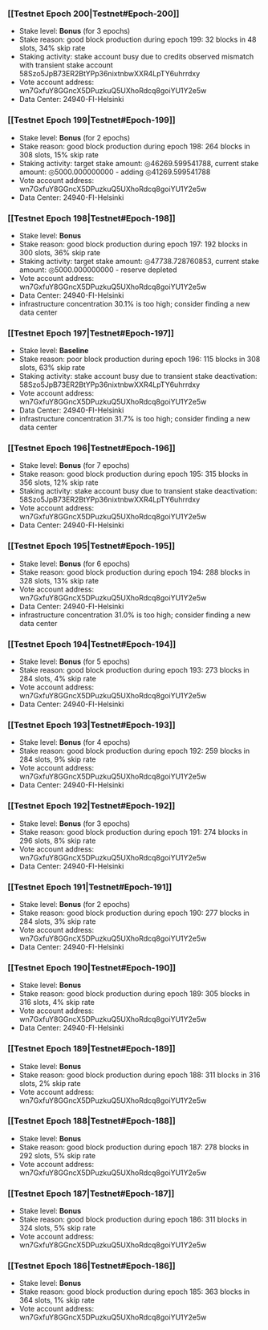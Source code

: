 ### [[Testnet Epoch 200|Testnet#Epoch-200]]
* Stake level: **Bonus** (for 3 epochs)
* Stake reason: good block production during epoch 199: 32 blocks in 48 slots, 34% skip rate
* Staking activity: stake account busy due to credits observed mismatch with transient stake account 58Szo5JpB73ER2BtYPp36nixtnbwXXR4LpTY6uhrrdxy
* Vote account address: wn7GxfuY8GGncX5DPuzkuQ5UXhoRdcq8goiYU1Y2e5w
* Data Center: 24940-FI-Helsinki
### [[Testnet Epoch 199|Testnet#Epoch-199]]
* Stake level: **Bonus** (for 2 epochs)
* Stake reason: good block production during epoch 198: 264 blocks in 308 slots, 15% skip rate
* Staking activity: target stake amount: ◎46269.599541788, current stake amount: ◎5000.000000000 - adding ◎41269.599541788
* Vote account address: wn7GxfuY8GGncX5DPuzkuQ5UXhoRdcq8goiYU1Y2e5w
* Data Center: 24940-FI-Helsinki
### [[Testnet Epoch 198|Testnet#Epoch-198]]
* Stake level: **Bonus**
* Stake reason: good block production during epoch 197: 192 blocks in 300 slots, 36% skip rate
* Staking activity: target stake amount: ◎47738.728760853, current stake amount: ◎5000.000000000 - reserve depleted
* Vote account address: wn7GxfuY8GGncX5DPuzkuQ5UXhoRdcq8goiYU1Y2e5w
* Data Center: 24940-FI-Helsinki
* infrastructure concentration 30.1% is too high; consider finding a new data center
### [[Testnet Epoch 197|Testnet#Epoch-197]]
* Stake level: **Baseline**
* Stake reason: poor block production during epoch 196: 115 blocks in 308 slots, 63% skip rate
* Staking activity: stake account busy due to transient stake deactivation: 58Szo5JpB73ER2BtYPp36nixtnbwXXR4LpTY6uhrrdxy
* Vote account address: wn7GxfuY8GGncX5DPuzkuQ5UXhoRdcq8goiYU1Y2e5w
* Data Center: 24940-FI-Helsinki
* infrastructure concentration 31.7% is too high; consider finding a new data center
### [[Testnet Epoch 196|Testnet#Epoch-196]]
* Stake level: **Bonus** (for 7 epochs)
* Stake reason: good block production during epoch 195: 315 blocks in 356 slots, 12% skip rate
* Staking activity: stake account busy due to transient stake deactivation: 58Szo5JpB73ER2BtYPp36nixtnbwXXR4LpTY6uhrrdxy
* Vote account address: wn7GxfuY8GGncX5DPuzkuQ5UXhoRdcq8goiYU1Y2e5w
* Data Center: 24940-FI-Helsinki
### [[Testnet Epoch 195|Testnet#Epoch-195]]
* Stake level: **Bonus** (for 6 epochs)
* Stake reason: good block production during epoch 194: 288 blocks in 328 slots, 13% skip rate
* Vote account address: wn7GxfuY8GGncX5DPuzkuQ5UXhoRdcq8goiYU1Y2e5w
* Data Center: 24940-FI-Helsinki
* infrastructure concentration 31.0% is too high; consider finding a new data center
### [[Testnet Epoch 194|Testnet#Epoch-194]]
* Stake level: **Bonus** (for 5 epochs)
* Stake reason: good block production during epoch 193: 273 blocks in 284 slots, 4% skip rate
* Vote account address: wn7GxfuY8GGncX5DPuzkuQ5UXhoRdcq8goiYU1Y2e5w
* Data Center: 24940-FI-Helsinki
### [[Testnet Epoch 193|Testnet#Epoch-193]]
* Stake level: **Bonus** (for 4 epochs)
* Stake reason: good block production during epoch 192: 259 blocks in 284 slots, 9% skip rate
* Vote account address: wn7GxfuY8GGncX5DPuzkuQ5UXhoRdcq8goiYU1Y2e5w
* Data Center: 24940-FI-Helsinki
### [[Testnet Epoch 192|Testnet#Epoch-192]]
* Stake level: **Bonus** (for 3 epochs)
* Stake reason: good block production during epoch 191: 274 blocks in 296 slots, 8% skip rate
* Vote account address: wn7GxfuY8GGncX5DPuzkuQ5UXhoRdcq8goiYU1Y2e5w
* Data Center: 24940-FI-Helsinki
### [[Testnet Epoch 191|Testnet#Epoch-191]]
* Stake level: **Bonus** (for 2 epochs)
* Stake reason: good block production during epoch 190: 277 blocks in 284 slots, 3% skip rate
* Vote account address: wn7GxfuY8GGncX5DPuzkuQ5UXhoRdcq8goiYU1Y2e5w
* Data Center: 24940-FI-Helsinki
### [[Testnet Epoch 190|Testnet#Epoch-190]]
* Stake level: **Bonus**
* Stake reason: good block production during epoch 189: 305 blocks in 316 slots, 4% skip rate
* Vote account address: wn7GxfuY8GGncX5DPuzkuQ5UXhoRdcq8goiYU1Y2e5w
* Data Center: 24940-FI-Helsinki
### [[Testnet Epoch 189|Testnet#Epoch-189]]
* Stake level: **Bonus**
* Stake reason: good block production during epoch 188: 311 blocks in 316 slots, 2% skip rate
* Vote account address: wn7GxfuY8GGncX5DPuzkuQ5UXhoRdcq8goiYU1Y2e5w
### [[Testnet Epoch 188|Testnet#Epoch-188]]
* Stake level: **Bonus**
* Stake reason: good block production during epoch 187: 278 blocks in 292 slots, 5% skip rate
* Vote account address: wn7GxfuY8GGncX5DPuzkuQ5UXhoRdcq8goiYU1Y2e5w
### [[Testnet Epoch 187|Testnet#Epoch-187]]
* Stake level: **Bonus**
* Stake reason: good block production during epoch 186: 311 blocks in 324 slots, 5% skip rate
* Vote account address: wn7GxfuY8GGncX5DPuzkuQ5UXhoRdcq8goiYU1Y2e5w
### [[Testnet Epoch 186|Testnet#Epoch-186]]
* Stake level: **Bonus**
* Stake reason: good block production during epoch 185: 363 blocks in 364 slots, 1% skip rate
* Vote account address: wn7GxfuY8GGncX5DPuzkuQ5UXhoRdcq8goiYU1Y2e5w